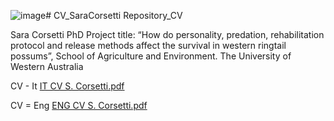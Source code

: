 ![image](https://github.com/user-attachments/assets/c33f4fe3-4a38-4734-b4c6-09a74fdf1a32)# CV_SaraCorsetti
Repository_CV

Sara Corsetti
PhD
Project title: “How do personality, predation, rehabilitation protocol and release methods affect the survival in western ringtail possums”, School of Agriculture and Environment.
The University of Western Australia


CV - It
[IT CV S. Corsetti.pdf](https://github.com/user-attachments/files/18708943/IT.CV.S.Corsetti.pdf)

CV = Eng
[ENG CV S. Corsetti.pdf](https://github.com/user-attachments/files/18708946/ENG.CV.S.Corsetti.pdf)


